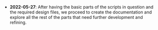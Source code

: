 
-  **2022-05-27**: After having the basic parts of the scripts in question and the required design files, we proceed to create the documentation and explore all the rest of the parts that need further development and refining.

